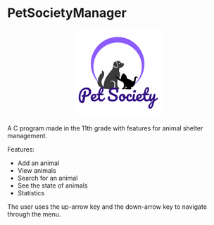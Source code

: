 # PetSocietyManager

<p align="center">
  <img src="https://github.com/efrem-hs/PetSocietyWeb/blob/main/img/logo.png" width = "200" height = "200">
</p>

A C program made in the 11th grade with features for animal shelter management. 

Features:

- Add an animal
- View animals
- Search for an animal
- See the state of animals
- Statistics

The user uses the up-arrow key and the down-arrow key to navigate through the menu.

